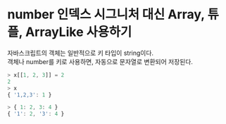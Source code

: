 # number 인덱스 시그니처 대신 Array, 튜플, ArrayLike 사용하기

자바스크립트의 객체는 일반적으로 키 타입이 string이다.  
객체나 number를 키로 사용하면, 자동으로 문자열로 변환되어 저장된다.

```ts
> x[[1, 2, 3]] = 2
2
> x
{ '1,2,3': 1 }

> { 1: 2, 3: 4 }
{ '1': 2, '3': 4 }
```